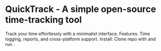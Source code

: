 # QuickTrack - A simple open-source time-tracking tool
Track your time effortlessly with a minimalist interface.
Features: Time logging, reports, and cross-platform support.
Install: Clone repo with  and run .
